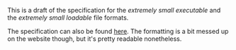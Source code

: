 This is a draft of the specification for the *extremely small executable* and the *extremely small loadable* file formats.

The specification can also be found [here](https://trap-representation.github.io/Extremely-Small-File-Format/). The formatting is a bit messed up on the website though, but it's pretty readable nonetheless.
